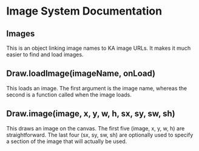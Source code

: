# Image System Documentation
## Images
This is an object linking image names to KA image URLs. It makes it much easier to find and load images.
## Draw.loadImage(imageName, onLoad)
This loads an image. The first argument is the image name, whereas the second is a function called when the image loads.
## Draw.image(image, x, y, w, h, sx, sy, sw, sh)
This draws an image on the canvas. The first five (image, x, y, w, h) are straightforward. The last four (sx, sy, sw, sh) are optionally used to specify a section of the image that will actually be used.

